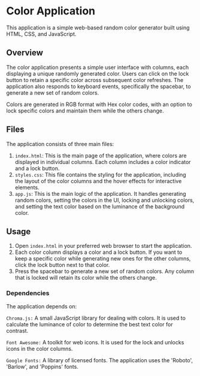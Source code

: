 # Color Application
This application is a simple web-based random color generator built using HTML, CSS, and JavaScript.

## Overview
The color application presents a simple user interface with columns, each displaying a unique randomly generated color. Users can click on the lock button to retain a specific color across subsequent color refreshes. The application also responds to keyboard events, specifically the spacebar, to generate a new set of random colors.

Colors are generated in RGB format with Hex color codes, with an option to lock specific colors and maintain them while the others change.

## Files
The application consists of three main files:

1. `index.html`: This is the main page of the application, where colors are displayed in individual columns. Each column includes a color indicator and a lock button.
2. `styles.css`: This file contains the styling for the application, including the layout of the color columns and the hover effects for interactive elements.
3. `app.js`: This is the main logic of the application. It handles generating random colors, setting the colors in the UI, locking and unlocking colors, and setting the text color based on the luminance of the background color.

## Usage

1. Open `index.html` in your preferred web browser to start the application.
2. Each color column displays a color and a lock button. If you want to keep a specific color while generating new ones for the other columns, click the lock button next to that color.
3. Press the spacebar to generate a new set of random colors. Any column that is locked will retain its color while the others change.

### Dependencies
The application depends on:

`Chroma.js:` A small JavaScript library for dealing with colors. It is used to calculate the luminance of color to determine the best text color for contrast.

`Font Awesome:` A toolkit for web icons. It is used for the lock and unlocks icons in the color columns.

`Google Fonts:` A library of licensed fonts. The application uses the 'Roboto', 'Barlow', and 'Poppins' fonts.

